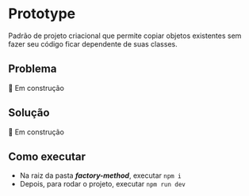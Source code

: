 # Prototype

Padrão de projeto criacional que permite copiar objetos existentes sem fazer seu código ficar dependente de suas classes.

## Problema
🚧 Em construção

## Solução
🚧 Em construção

## Como executar

* Na raiz da pasta ***factory-method***, executar `npm i`
* Depois, para rodar o projeto, executar `npm run dev`